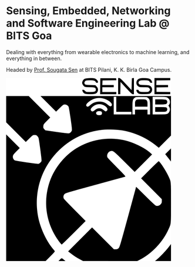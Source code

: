 # Sensing, Embedded, Networking and Software Engineering Lab @ BITS Goa

Dealing with everything from wearable electronics to machine learning, and everything in between.

Headed by [Prof. Sougata Sen](https://www.bits-pilani.ac.in/goa/sougata-sen) at BITS Pilani, K. K. Birla Goa Campus.

![Sense Lab Logo](/assets/SenseLabLogo.png)
